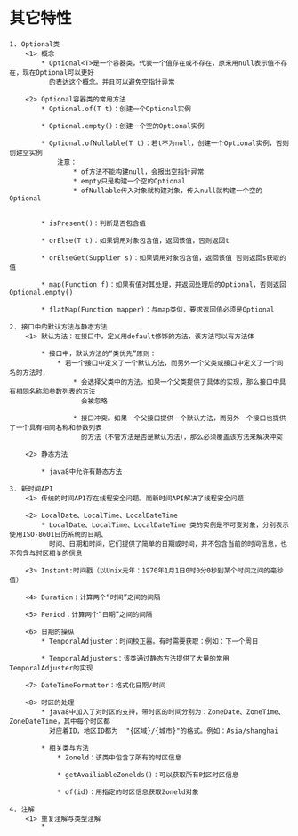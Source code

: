 # 其它特性

    1. Optional类
        <1> 概念
            * Optional<T>是一个容器类，代表一个值存在或不存在，原来用null表示值不存在，现在Optional可以更好
              的表达这个概念。并且可以避免空指针异常

        <2> Optional容器类的常用方法
            * Optional.of(T t)：创建一个Optional实例

            * Optional.empty()：创建一个空的Optional实例

            * Optional.ofNullable(T t)：若t不为null，创建一个Optional实例，否则创建空实例
                注意：
                    * of方法不能构建null，会报出空指针异常
                    * empty只是构建一个空的Optional
                    * ofNullable传入对象就构建对象，传入null就构建一个空的Optional


            * isPresent()：判断是否包含值

            * orElse(T t)：如果调用对象包含值，返回该值，否则返回t

            * orElseGet(Supplier s)：如果调用对象包含值，返回该值 否则返回s获取的值

            * map(Function f)：如果有值对其处理，并返回处理后的Optional，否则返回Optional.empty()

            * flatMap(Function mapper)：与map类似，要求返回值必须是Optional

    2. 接口中的默认方法与静态方法
        <1> 默认方法：在接口中，定义用default修饰的方法，该方法可以有方法体
            
            * 接口中，默认方法的“类优先”原则：
                * 若一个接口中定义了一个默认方法，而另外一个父类或接口中定义了一个同名的方法时，
                    * 会选择父类中的方法。如果一个父类提供了具体的实现，那么接口中具有相同名称和参数列表的方法
                      会被忽略

                    * 接口冲突。如果一个父接口提供一个默认方法，而另外一个接口也提供了一个具有相同名称和参数列表
                      的方法（不管方法是否是默认方法），那么必须覆盖该方法来解决冲突

        <2> 静态方法

            * java8中允许有静态方法

    3. 新时间API
        <1> 传统的时间API存在线程安全问题。而新时间API解决了线程安全问题

        <2> LocalDate、LocalTime、LocalDateTime
            * LocalDate、LocalTime、LocalDateTime 类的实例是不可变对象，分别表示使用ISO-8601日历系统的日期、
              时间、日期和时间，它们提供了简单的日期或时间，并不包含当前的时间信息，也不包含与时区相关的信息

        <3> Instant:时间戳（以Unix元年：1970年1月1日0时0分0秒到某个时间之间的毫秒值）

        <4> Duration；计算两个“时间”之间的间隔

        <5> Period：计算两个“日期”之间的间隔

        <6> 日期的操纵
            * TemporalAdjuster：时间校正器。有时需要获取：例如：下一个周日

            * TemporalAdjusters：该类通过静态方法提供了大量的常用TemporalAdjuster的实现

        <7> DateTimeFormatter：格式化日期/时间

        <8> 时区的处理
            * java8中加入了对时区的支持，带时区的时间分别为：ZoneDate、ZoneTime、ZoneDateTime，其中每个时区都
              对应着ID，地区ID都为  "{区域}/{城市}"的格式。例如：Asia/shanghai

            * 相关类与方法
                * Zoneld：该类中包含了所有的时区信息

                * getAvailiableZonelds()：可以获取所有时区时区信息

                * of(id)：用指定的时区信息获取Zoneld对象

    4. 注解
        <1> 重复注解与类型注解
            * 





